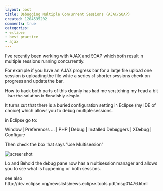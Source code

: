```yaml
---
layout: post
title: Debugging Multiple Concurrent Sessions (AJAX/SOAP)
created: 1204535202
comments: true
categories:
- eclipse
- best practice
- ajax
---
```

<p>
I've recently been working with AJAX and SOAP which both result in multiple sessions running concurrently.
</p>
<p>
For example if you have an AJAX progress bar for a large file upload one session is uploading the file while a series of shorter sessions check on progress and update the bar.
</p>
<p>
How to track both parts of this cleanly has had me scratching my head a bit - but the solution is fiendishly simple.
</p>
<p>
It turns out that there is a buried configuration setting in Eclipse (my IDE of choice) which allows you to debug multiple sessions.
</p>
<p>
in Eclipse go to:
</p>
<p>
Window | Preferences ... | PHP | Debug | Installed Debuggers | XDebug | Configure
</p>
<p>
Then check the box that says 'Use Multisession'
</p>
<p>
<img src="/sites/default/files/multisession.png" alt="screenshot" />
</p>
<p>
Lo and Behold the debug pane now has a multisession manager and allows you to see what is happening on both sessions.
</p>
<p>
see also
<br />
http://dev.eclipse.org/newslists/news.eclipse.tools.pdt/msg01476.html
</p>
